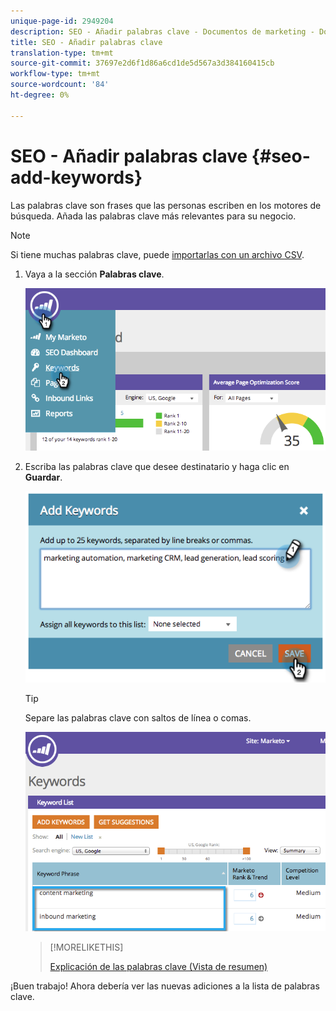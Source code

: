 ```yaml
---
unique-page-id: 2949204
description: SEO - Añadir palabras clave - Documentos de marketing - Documentación del producto
title: SEO - Añadir palabras clave
translation-type: tm+mt
source-git-commit: 37697e2d6f1d86a6cd1de5d567a3d384160415cb
workflow-type: tm+mt
source-wordcount: '84'
ht-degree: 0%

---
```



# SEO - Añadir palabras clave {#seo-add-keywords}

Las palabras clave son frases que las personas escriben en los motores de búsqueda. Añada las palabras clave más relevantes para su negocio.

>[!NOTE]
>
>Si tiene muchas palabras clave, puede [importarlas con un archivo CSV](/help/marketo/product-docs/additional-apps/seo/keywords/seo-importing-keywords-with-a-csv.md).

1. Vaya a la sección **Palabras clave**.

   ![](assets/image2014-9-18-11-3a28-3a39.png)

1. Escriba las palabras clave que desee destinatario y haga clic en **Guardar**.

   ![](assets/image2014-9-18-11-3a28-3a51.png)

   >[!TIP]
   >
   >Separe las palabras clave con saltos de línea o comas.

   ![](assets/image2014-9-18-11-3a29-3a12.png)

   >[!MORELIKETHIS]
   >
   >[Explicación de las palabras clave (Vista de resumen)](/help/marketo/product-docs/additional-apps/seo/keywords/seo-understanding-keywords.md)

¡Buen trabajo! Ahora debería ver las nuevas adiciones a la lista de palabras clave.
